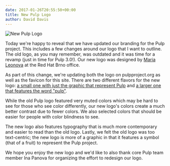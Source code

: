 ```yaml
---
date: 2017-01-26T20:55:50+00:00
title: New Pulp Logo
author: David Davis
---
```

<!-- more -->
![New Pulp Logo](https://docs.pulpproject.org/en/pulpproject.org_images/pulp_logo_big.png)

Today we're happy to reveal that we have updated our branding for the Pulp
project. This includes a few changes around our logo that I want to outline.
The old logo, as you may remember, was outdated and it was time for a revamp
(just in time for Pulp 3.0!). Our new logo was designed by [Maria
Leonova](https://mashaleonova.wordpress.com) at the Red Hat Brno office.

As part of this change, we're updating both the logo on pulpproject.org as well
as the favicon for this site. There are two different flavors for the new logo:
[a small one with just the graphic that represent Pulp](https://docs.pulpproject.org/en/pulpproject.org_images/pulp_logo.png)
and [a larger one that features the word "pulp"](https://docs.pulpproject.org/en/pulpproject.org_images/pulp_logo_big.png).

While the old Pulp logo featured very muted colors which may be hard to see for
those who see color differently, our new logo's colors create a much better
contrast due to fewer colors. We also selected colors that should be easier for
people with color blindness to see.

The new logo also features typography that is much more contemporary and easier
to read than the old logo. Lastly, we felt the old logo was too text-centric;
the new logo is more of a graphic in that it features a symbol (that of a
fruit) to represent the Pulp project.

We hope you enjoy the new logo and we'd like to also thank core Pulp team
member Ina Panova for organizing the effort to redesign our logo.
